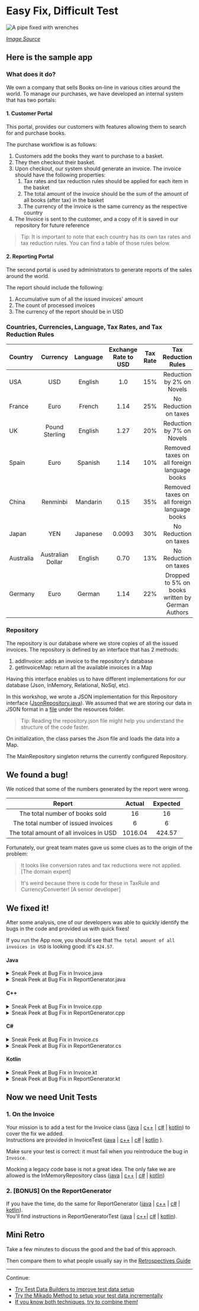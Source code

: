 # Easy Fix, Difficult Test

![A pipe fixed with wrenches](images/quick-fix.jpg)

*[Image Source](https://pixabay.com/photos/plumbing-pipe-wrench-plumber-840835/)*

## Here is the sample app

### What does it do?

We own a company that sells Books on-line in various cities around the world.
To manage our purchases, we have developed an internal system that has two
portals:

#### 1. Customer Portal

This portal, provides our customers with features allowing them to search for
and purchase books.

The purchase workflow is as follows:
1. Customers add the books they want to purchase to a basket.     
1. They then checkout their basket.
1. Upon checkout, our system should generate an invoice. The invoice should
have the following properties:
    1. Tax rates and tax reduction rules should be applied for each item in
    the basket
    2. The total amount of the invoice should be the sum of the amount of all
    books (after tax) in the basket
    3. The currency of the invoice is the same currency as the respective
    country
1. The Invoice is sent to the customer, and a copy of it is saved in our
repository for future reference   

>Tip: It is important to note that each country has its own tax rates and tax
reduction rules. You can find a table of those rules below.  

#### 2. Reporting Portal

The second portal is used by administrators to generate reports of the sales
around the world.

The report should include the following:
1. Accumulative sum of all the issued invoices' amount
1. The count of processed invoices
1. The currency of the report should be in USD

### Countries, Currencies, Language, Tax Rates, and Tax Reduction Rules   

| Country       | Currency          | Language  | Exchange Rate to USD  | Tax Rate | Tax Reduction Rules                              |
| :-------------|:-----------------:| :--------:| :--------------------:|:--------:|:------------------------------------------------:|
| USA           | USD               | English   | 1.0                   | 15%      | Reduction by 2% on Novels                        |  
| France        | Euro              | French    | 1.14                  | 25%      | No Reduction on taxes                            |
| UK            | Pound Sterling    | English   | 1.27                  | 20%      | Reduction by 7% on Novels                        |
| Spain         | Euro              | Spanish   | 1.14                  | 10%      | Removed taxes on all foreign language books      |  
| China         | Renminbi          | Mandarin  | 0.15                  | 35%      | Removed taxes on all foreign language books      |
| Japan         | YEN               | Japanese  | 0.0093                | 30%      | No Reduction on taxes                            |
| Australia     | Australian Dollar | English   | 0.70                  | 13%      | No Reduction on taxes                            |     
| Germany       | Euro              | German    | 1.14                  | 22%      | Dropped to 5% on books written by German Authors |  


### Repository

The repository is our database where we store copies of all the issued invoices.
The repository is defined by an interface that has 2 methods:
1. addInvoice: adds an invoice to the repository's database
1. getInvoiceMap: return all the available invoices in a Map  

Having this interface enables us to have different implementations for our
database (Json, InMemory, Relational, NoSql, etc).

In this workshop, we wrote a JSON implementation for this Repository interface
([JsonRepository.java](../java/src/main/java/com/murex/tbw/storage/JsonRepository.java)).
We assumed that we are storing our data in JSON format in a [file](../java/src/main/resources/repository.json)
under the resources folder.  

> Tip: Reading the repository.json file might help you understand the structure
of the code faster.  

On initialization, the class parses the Json file and loads the data into a Map.

The MainRepository singleton returns the currently configured Repository.

## We found a bug!

We noticed that some of the numbers generated by the report were wrong.

| Report                                  | Actual | Expected |
|:---------------------------------------:|:------:|:--------:|
| The total number of books sold          | 16     |  16      |
| The total number of issued invoices     | 6      |  6       |
| The total amount of all invoices in USD | 1016.04|  424.57  |

Fortunately, our great team mates gave us some clues as to the origin of the
problem:

> It looks like conversion rates and tax reductions were not applied.
> [The domain expert]

> It's weird because there is code for these in TaxRule and CurrencyConverter!
> [A senior developer]

## We fixed it!

After some analysis, one of our developers was able to quickly identify the bugs in the code and provided us with quick fixes!

If you run the App now, you should see that `The total amount of all invoices in USD` is looking good: it's `424.57`.

#### Java 
<details>
  <summary markdown='span'>
  Sneak Peek at Bug Fix in Invoice.java
  </summary>

  ```diff
  public double computeTotalAmount() {
    double sum = 0.0;
    for (PurchasedBook purchasedBook : purchasedBooks) {
  -   double totalPrice = purchasedBook.getTotalPrice();
  +   double totalPrice = purchasedBook.getTotalPrice() * TaxRule.getApplicableRate(country, purchasedBook.getBook());
      sum += totalPrice;
    }
    return sum;
  }
  ```

</details>

<details>
  <summary markdown='span'>
  Sneak Peek at Bug Fix in ReportGenerator.java
  </summary>

  ```diff
      public double getTotalAmount() {
          Map<Integer, Invoice> invoiceMap = repository.getInvoiceMap();
          double totalAmount = 0.0;
          for (Invoice invoice : invoiceMap.values()) {       
  -            totalAmount += invoice.computeTotalAmount();
  +            totalAmount += CurrencyConverter.toUSD(invoice.computeTotalAmount(), invoice.getCountry().getCurrency());
          }
          return getRoundedAmount(totalAmount);
      }
  ```

</details>

#### C++
<details>
  <summary markdown='span'>
  Sneak Peek at Bug Fix in Invoice.cpp
  </summary>

  ```diff
          double sum = 0.0;
          for (const auto purchasedBook : purchasedBooks_)
          {
  -               double totalPrice = purchasedBook->getTotalPrice();
  +               double totalPrice = purchasedBook->getTotalPrice() * finance::getApplicableRate(country_, *purchasedBook->getBook());
                  sum += totalPrice;
          }
          return sum;
  ```

</details>

<details>
  <summary markdown='span'>
  Sneak Peek at Bug Fix in ReportGenerator.cpp
  </summary>

  ```diff
          double totalAmount = 0.0;
          for (const auto id2Invoice : invoiceMap)
          {
  -               totalAmount += id2Invoice.second->computeTotalAmount();
  +               const auto& invoice = *id2Invoice.second;
  +               totalAmount += finance::toUSD(invoice.computeTotalAmount(), invoice.getCountry().getCurrency());
          }
          return getRoundedValueOf(totalAmount);
  ```

</details>

#### C# 

<details>
  <summary markdown='span'>
  Sneak Peek at Bug Fix in Invoice.cs
  </summary>

  ```diff c#
      public double ComputeTotalAmount()
      {
          var totalAmount = 0.0;
  -       totalAmount = PurchasedBooks.Sum(book => book.TotalPrice);
  +       totalAmount = PurchasedBooks.Sum(book => book.TotalPrice * TaxRule.GetApplicableRate(Country, book.Book));
          return totalAmount;
      }
  ```
</details>

<details>
  <summary markdown='span'>
  Sneak Peek at Bug Fix in ReportGenerator.cs
  </summary>

  ```diff c#
        public double GetTotalAmount()
        {
            var invoices = _repository.GetInvoiceMap().Values;
  -         var totalAmount = invoices.Sum(invoice => invoice.ComputeTotalAmount());
  +         var totalAmount = invoices.Sum(invoice => CurrencyConverter.ToUsd(invoice.ComputeTotalAmount(), invoice.Country.Currency));
            return GetRoundedAmount(totalAmount);
        }
  ```

</details>

#### Kotlin

<details>
  <summary markdown='span'>
  Sneak Peek at Bug Fix in Invoice.kt
  </summary>

  ```diff
      fun computeTotalAmount(): Double {
          var sum = 0.0
          for (purchasedBook in purchasedBooks) {
  -          val totalPrice: Double = purchasedBook.getTotalPrice()
  +          val totalPrice: Double = purchasedBook.getTotalPrice() * getApplicableRate(country, purchasedBook.book)
            sum += totalPrice
          }
          return sum
      }
  ```

</details>

<details>
  <summary markdown='span'>
  Sneak Peek at Bug Fix in ReportGenerator.kt
  </summary>

  ```diff
      fun getTotalAmount(): Double {
        val invoiceMap = repository.getInvoiceMap()
        var totalAmount = 0.0
        for (invoice in invoiceMap.values) {
  -            totalAmount += invoice.computeTotalAmount()
  +            totalAmount += CurrencyOperations.toUSD(invoice.computeTotalAmount(), invoice.country.currency)
          }
          return getRoundedAmount(totalAmount);
      }
  ```

</details>

## Now we need Unit Tests

### 1. On the Invoice
Your mission is to add a test for the Invoice class 
([java](../java/src/main/java/com/murex/tbw/purchase/Invoice.java) | [c++](../cpp/src/include/purchase/Invoice.h) | [c#](../csharp/Application/Purchase/Invoice.cs) | [kotlin](../kotlin/src/main/kotlin/com/murex/tbw/purchase/Invoice.kt)) to cover the fix we added.  
Instructions are provided in InvoiceTest ([java](../java/src/test/java/com/murex/tbw/purchase/InvoiceTest.java) | [c++](../cpp/tests/Tests.cpp) | [c#](../csharp/Application.Tests/Purchase/InvoiceTest.cs) | [kotlin](../kotlin/src/test/kotlin/com/murex/tbw/purchase/InvoiceTest.kt) ).

Make sure your test is correct: it must fail when you reintroduce the bug in `Invoice`.

Mocking a legacy code base is not a great idea. The only fake we are allowed is
the InMemoryRepository class ([java](../java/src/test/java/com/murex/tbw/storage/InMemoryRepository.java) | [c++](../cpp/tests/storage/InMemoryRepository.h) | [c#](../csharp/Application.Tests/Storage/InMemoryRepository.cs) | [kotlin](../kotlin/src/test/kotlin/com/murex/tbw/storage/InMemoryRepository.kt))

### 2. [BONUS] On the ReportGenerator

If you have the time, do the same for
ReportGenerator ([java](../java/src/main/java/com/murex/tbw/report/ReportGenerator.java) | [c++](../cpp/src/include/report/ReportGenerator.h) | [c#](../csharp/Application/Report/ReportGenerator.cs) | [kotlin](../kotlin/src/main/kotlin/com/murex/tbw/report/ReportGenerator.kt)).  
You'll find instructions in ReportGeneratorTest ([java](../java/src/test/java/com/murex/tbw/report/ReportGeneratorTest.java) | [c++](../cpp/tests/Tests.cpp)| [c#](../csharp/Application.Tests/Report/ReportGeneratorTest.cs) | [kotlin](../kotlin/src/test/kotlin/com/murex/tbw/report/ReportGeneratorTest.kt)).

## Mini Retro

Take a few minutes to discuss the good and the bad of this approach.

Then compare them to what people usually say in
the [Retrospectives Guide](./Retrospectives_Guide.md)

---
Continue:
- [Try Test Data Builders to improve test data setup](./3_Building_Test_Data.md)
- [Try the Mikado Method to setup your test data incrementally](./4_Mikado_Method.md)
- [If you know both techniques, try to combine them!](./5_Mikado_Method_plus_Test_Data_Builders.md)
